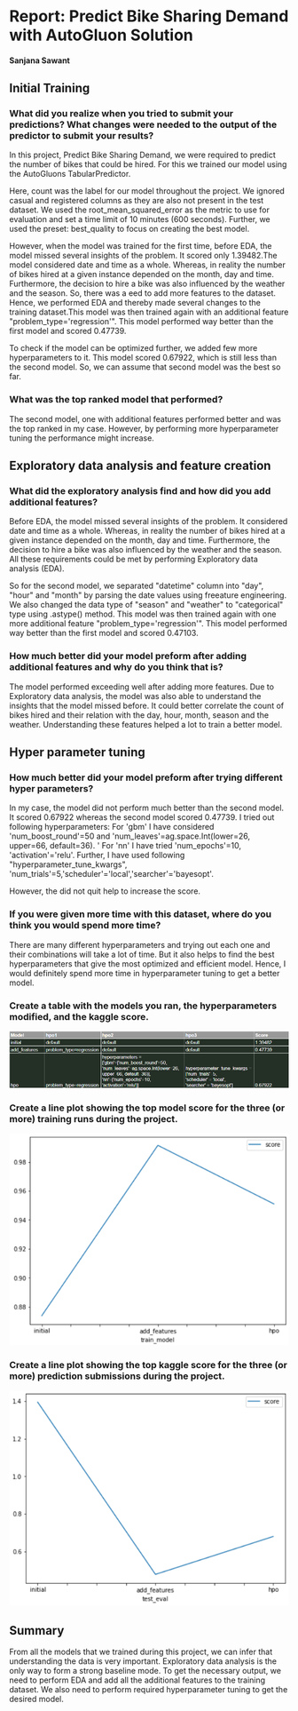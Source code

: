 # Report: Predict Bike Sharing Demand with AutoGluon Solution
#### Sanjana Sawant

## Initial Training
### What did you realize when you tried to submit your predictions? What changes were needed to the output of the predictor to submit your results?
 
In this project, Predict Bike Sharing Demand, we were required to predict the number of bikes that could be hired. For this we trained our model using the AutoGluons TabularPredictor.

Here, count was the label for our model throughout the project. We ignored casual and registered columns as they are also not present in the test dataset. We used the root_mean_squared_error as the metric to use for evaluation and set a time limit of 10 minutes (600 seconds). Further, we used the preset: best_quality to focus on creating the best model.

However, when the model was trained for the first time, before EDA, the model missed several insights of the problem. It scored only 1.39482.The model considered date and time as a whole. Whereas, in reality the number of bikes hired at a given instance depended on the month, day and time. Furthermore, the decision to hire a bike was also influenced by the weather and the season. So, there was a eed to add more features to the dataset. Hence, we performed EDA and thereby made several changes to the training dataset.This model was then trained again with an additional feature "problem_type='regression'". This model performed way better than the first model and scored 0.47739. 

To check if the model can be optimized further, we added few more hyperparameters to it. This model scored 0.67922, which is still less than the second model. So, we can assume that second model was the best so far. 

### What was the top ranked model that performed?
The second model, one with additional features performed better and was the top ranked in my case. However, by performing more hyperparameter tuning the performance might increase.

## Exploratory data analysis and feature creation
### What did the exploratory analysis find and how did you add additional features?
Before EDA, the model missed several insights of the problem. It considered date and time as a whole. Whereas, in reality the number of bikes hired at a given instance depended on the month, day and time. Furthermore, the decision to hire a bike was also influenced by the weather and the season.
All these requirements could be met by performing Exploratory data analysis (EDA). 

So for the second model, we separated "datetime" column into "day", "hour" and "month" by parsing the date values using freeature engineering. We also changed the data type of "season" and "weather" to "categorical" type using .astype() method. This model was then trained again with one more additional feature "problem_type='regression'". 
This model performed way better than the first model and scored 0.47103.

### How much better did your model preform after adding additional features and why do you think that is?
The model performed exceeding well after adding more features. Due to Exploratory data analysis, the model was also able to understand the insights that the model missed before. It could better correlate the count of  bikes hired and their relation with the day, hour, month, season and the weather. Understanding these features helped a lot to train a better model.

## Hyper parameter tuning
### How much better did your model preform after trying different hyper parameters?
In my case, the model did not perform much better than the second model. It scored 0.67922 whereas the second model scored 0.47739. 
I tried out following hyperparameters:
For 'gbm' I have considered 'num_boost_round'=50 and 'num_leaves'=ag.space.Int(lower=26, upper=66, default=36). '
For 'nn' I have tried 'num_epochs'=10, 'activation'='relu'.
Further, I have used following  "hyperparameter_tune_kwargs", 'num_trials'=5,'scheduler'='local','searcher'='bayesopt'.
    
However, the did not quit help to increase the score.


### If you were given more time with this dataset, where do you think you would spend more time?
There are many different hyperparameters and trying out each one and their combinations will take a lot of time. But it also helps to find the best hyperparameters that give the most optimized and efficient model. Hence, I would definitely spend more time in hyperparameter tuning to get a better model. 

### Create a table with the models you ran, the hyperparameters modified, and the kaggle score.
![ScoreTable.PNG](ScoreTable.PNG)

### Create a line plot showing the top model score for the three (or more) training runs during the project.

![model_train_score.png](model_train_score.PNG)

### Create a line plot showing the top kaggle score for the three (or more) prediction submissions during the project.

![model_test_score.png](model_test_score.PNG)

## Summary
From all the models that we trained during this project, we can infer that understanding the data is very important. Exploratory data analysis is the only way to form a strong baseline mode. To get the necessary output, we need to perform EDA and add all the additional features to the training dataset. We also need to perform required hyperparameter tuning to get the desired model.
